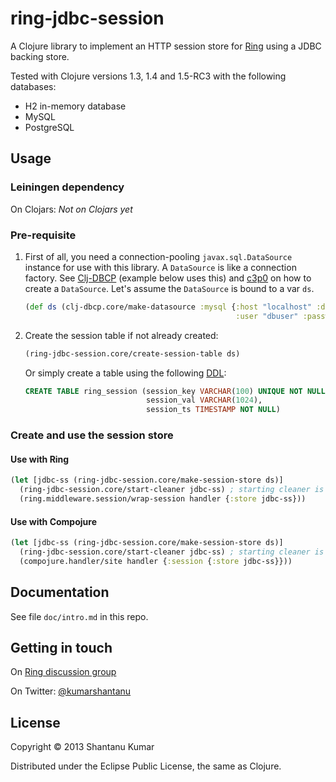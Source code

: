 # ring-jdbc-session

A Clojure library to implement an HTTP session store for
[Ring](https://github.com/ring-clojure/ring) using a JDBC backing store.

Tested with Clojure versions 1.3, 1.4 and 1.5-RC3 with the following databases:

* H2 in-memory database
* MySQL
* PostgreSQL

## Usage

### Leiningen dependency

On Clojars: _Not on Clojars yet_

### Pre-requisite

1. First of all, you need a connection-pooling `javax.sql.DataSource` instance
for use with this library. A `DataSource` is like a connection factory. See
[Clj-DBCP](https://github.com/kumarshantanu/clj-dbcp) (example below uses this) and
[c3p0](http://clojure.github.com/java.jdbc/doc/clojure/java/jdbc/ConnectionPooling.html)
on how to create a `DataSource`. Let's assume the `DataSource` is bound to a var `ds`.

   ```clojure
   (def ds (clj-dbcp.core/make-datasource :mysql {:host "localhost" :database "abc"
                                                  :user "dbuser" :password "s3cr3t"}))
   ```

2. Create the session table if not already created:

   ```clojure
   (ring-jdbc-session.core/create-session-table ds)
   ```

   Or simply create a table using the following
   [DDL](http://en.wikipedia.org/wiki/Data_definition_language):

   ```sql
   CREATE TABLE ring_session (session_key VARCHAR(100) UNIQUE NOT NULL,
                              session_val VARCHAR(1024),
                              session_ts TIMESTAMP NOT NULL)
   ```

### Create and use the session store

#### Use with Ring

```clojure
(let [jdbc-ss (ring-jdbc-session.core/make-session-store ds)]
  (ring-jdbc-session.core/start-cleaner jdbc-ss) ; starting cleaner is optional
  (ring.middleware.session/wrap-session handler {:store jdbc-ss}))
```

#### Use with Compojure

```clojure
(let [jdbc-ss (ring-jdbc-session.core/make-session-store ds)]
  (ring-jdbc-session.core/start-cleaner jdbc-ss) ; starting cleaner is optional
  (compojure.handler/site handler {:session {:store jdbc-ss}}))
```

## Documentation

See file `doc/intro.md` in this repo.

## Getting in touch

On [Ring discussion group](https://groups.google.com/forum/?fromgroups=#!forum/ring-clojure)

On Twitter: [@kumarshantanu](https://twitter.com/kumarshantanu)

## License

Copyright © 2013 Shantanu Kumar

Distributed under the Eclipse Public License, the same as Clojure.
